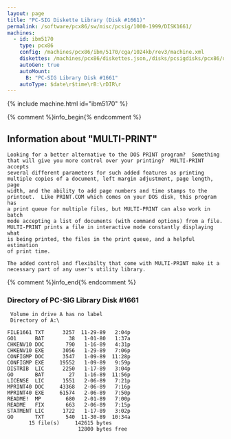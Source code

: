 ```yaml
---
layout: page
title: "PC-SIG Diskette Library (Disk #1661)"
permalink: /software/pcx86/sw/misc/pcsig/1000-1999/DISK1661/
machines:
  - id: ibm5170
    type: pcx86
    config: /machines/pcx86/ibm/5170/cga/1024kb/rev3/machine.xml
    diskettes: /machines/pcx86/diskettes.json,/disks/pcsigdisks/pcx86/diskettes.json
    autoGen: true
    autoMount:
      B: "PC-SIG Library Disk #1661"
    autoType: $date\r$time\rB:\rDIR\r
---
```


{% include machine.html id="ibm5170" %}

{% comment %}info_begin{% endcomment %}

## Information about "MULTI-PRINT"

    Looking for a better alternative to the DOS PRINT program?  Something
    that will give you more control over your printing?  MULTI-PRINT accepts
    several different parameters for such added features as printing
    multiple copies of a document, left margin adjustment, page length, page
    width, and the ability to add page numbers and time stamps to the
    printout.  Like PRINT.COM which comes on your DOS disk, this program has
    a print queue for multiple files, but MULTI-PRINT can also work in batch
    mode accepting a list of documents (with command options) from a file.
    MULTI-PRINT prints a file in interactive mode constantly displaying what
    is being printed, the files in the print queue, and a helpful estimation
    of print time.
    
    The added control and flexibilty that come with MULTI-PRINT make it a
    necessary part of any user's utility library.
{% comment %}info_end{% endcomment %}


### Directory of PC-SIG Library Disk #1661

     Volume in drive A has no label
     Directory of A:\

    FILE1661 TXT      3257  11-29-89   2:04p
    GO1      BAT        38   1-01-80   1:37a
    CHKENV10 DOC       790   1-16-89   4:31p
    CHKENV10 EXE      3056   1-29-89   7:06p
    CONFIGMP DOC      3547   1-09-89  11:28p
    CONFIGMP EXE     19552   1-09-89   9:59p
    DISTRIB  LIC      2250   1-17-89   3:04p
    GO       BAT        27   1-16-89  11:56p
    LICENSE  LIC      1551   2-06-89   7:21p
    MPRINT40 DOC     43368   2-06-89   7:16p
    MPRINT40 EXE     61574   2-06-89   7:50p
    README!  MP        680   2-01-89   7:00p
    README   FIX       663   2-06-89   7:15p
    STATMENT LIC      1722   1-17-89   3:02p
    GO       TXT       540  11-30-89  10:34a
           15 file(s)     142615 bytes
                           12800 bytes free
